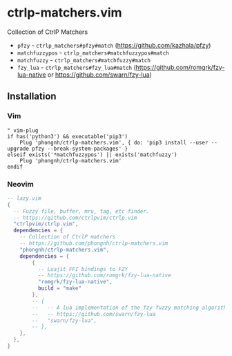 # ctrlp-matchers.vim

Collection of CtrlP Matchers

- `pfzy` - `ctrlp_matchers#pfzy#match` (https://github.com/kazhala/pfzy)
- `matchfuzzypos` - `ctrlp_matchers#matchfuzzypos#match`
- `matchfuzzy` - `ctrlp_matchers#matchfuzzy#match`
- `fzy_lua` - `ctrlp_matchers#fzy_lua#match` (https://github.com/romgrk/fzy-lua-native or https://github.com/swarn/fzy-lua)

## Installation

### Vim

```vim
" vim-plug
if has('python3') && executable('pip3')
    Plug 'phongnh/ctrlp-matchers.vim', { do: 'pip3 install --user --upgrade pfzy --break-system-packages' }
elseif exists('*matchfuzzypos') || exists('matchfuzzy')
    Plug 'phongnh/ctrlp-matchers.vim'
endif
```

### Neovim

```lua
-- lazy.vim
{
  -- Fuzzy file, buffer, mru, tag, etc finder.
  -- https://github.com/ctrlpvim/ctrlp.vim
  "ctrlpvim/ctrlp.vim",
  dependencies = {
    -- Collection of CtrlP matchers
    -- https://github.com/phongnh/ctrlp-matchers.vim
    "phongnh/ctrlp-matchers.vim",
    dependencies = {
        {
          -- Luajit FFI bindings to FZY
          -- https://github.com/romgrk/fzy-lua-native
          "romgrk/fzy-lua-native",
          build = "make"
        },
        -- {
        --   -- A lua implementation of the fzy fuzzy matching algorithm
        --   -- https://github.com/swarn/fzy-lua
        --   "swarn/fzy-lua",
        -- },
    },
  },
}
```

